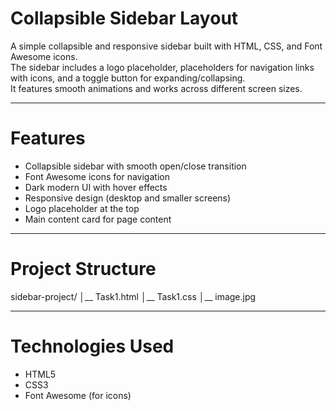 # Collapsible Sidebar Layout

A simple collapsible and responsive sidebar built with HTML, CSS, and Font Awesome icons.  
The sidebar includes a logo placeholder, placeholders for navigation links with icons, and a toggle button for expanding/collapsing.  
It features smooth animations and works across different screen sizes.

---

# Features

- Collapsible sidebar with smooth open/close transition
- Font Awesome icons for navigation
- Dark modern UI with hover effects
- Responsive design (desktop and smaller screens)
- Logo placeholder at the top
- Main content card for page content

---

# Project Structure

sidebar-project/
│__ Task1.html 
│__ Task1.css 
│__ image.jpg 

---

# Technologies Used
- HTML5
- CSS3
- Font Awesome (for icons)




